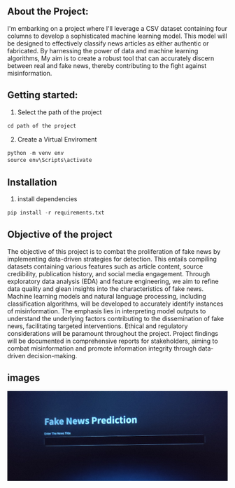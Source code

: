 ## About the Project: 
I'm embarking on a project where I'll leverage a CSV dataset containing four columns to develop a sophisticated machine learning model. This model will be designed to effectively classify news articles as either authentic or fabricated. By harnessing the power of data and machine learning algorithms, My aim is to create a robust tool that can accurately discern between real and fake news, thereby contributing to the fight against misinformation.
## Getting started:
1. Select the path of the project
```python
cd path of the project
```
2. Create a Virtual Enviroment
``` python
python -m venv env
source env\Scripts\activate
```
## Installation
1. install dependencies
```python
pip install -r requirements.txt
```
## Objective of the project
The objective of this project is to combat the proliferation of fake news by implementing data-driven strategies for detection. This entails compiling datasets containing various features such as article content, source credibility, publication history, and social media engagement. Through exploratory data analysis (EDA) and feature engineering, we aim to refine data quality and glean insights into the characteristics of fake news. Machine learning models and natural language processing, including classification algorithms, will be developed to accurately identify instances of misinformation. The emphasis lies in interpreting model outputs to understand the underlying factors contributing to the dissemination of fake news, facilitating targeted interventions. Ethical and regulatory considerations will be paramount throughout the project. Project findings will be documented in comprehensive reports for stakeholders, aiming to combat misinformation and promote information integrity through data-driven decision-making.
## images
![alt_image](https://github.com/Saimoguloju/Fake-News-Detection-using-NLP/blob/master/image-2.jpg)
